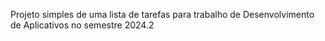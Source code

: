 Projeto simples de uma lista de tarefas para trabalho de Desenvolvimento de Aplicativos no semestre 2024.2
